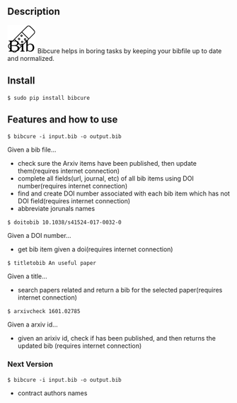 ## Description


![](https://raw.githubusercontent.com/bibcure/logo/master/logo_64x64.png) Bibcure helps in boring tasks by keeping your bibfile up to date and normalized.
## Install

```
$ sudo pip install bibcure
```
## Features and how to use

```
$ bibcure -i input.bib -o output.bib
```
Given a bib file...
* check sure the Arxiv items have been published, then update them(requires
internet connection)
* complete all fields(url, journal, etc) of all bib items using DOI number(requires
internet connection)
* find and create DOI number associated with each bib item which has not
DOI field(requires
internet connection)
* abbreviate jorunals names
```
$ doitobib 10.1038/s41524-017-0032-0
```
Given a DOI number...
* get bib item given a doi(requires
internet connection)

```
$ titletobib An useful paper
```
Given a title...
* search papers related and return a bib for the selected paper(requires
internet connection)
```
$ arxivcheck 1601.02785
```
Given a arxiv id...
* given an arixiv id, check if has been published, and then returns the updated bib (requires internet connection)

### Next Version
```
$ bibcure -i input.bib -o output.bib
```
* contract authors names
